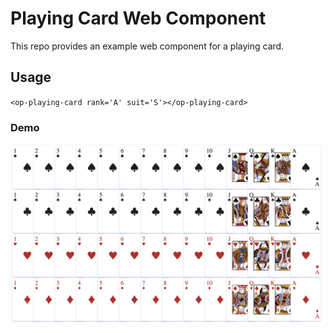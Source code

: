 # Playing Card Web Component

This repo provides an example web component for a playing card.

## Usage

`<op-playing-card rank='A' suit='S'></op-playing-card>`

### Demo

![Demo](public/readme.png)
